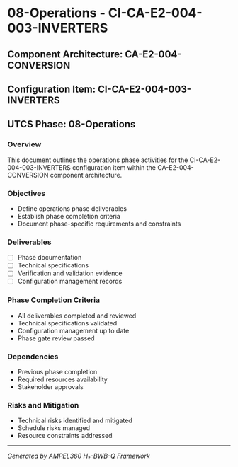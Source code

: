 # 08-Operations - CI-CA-E2-004-003-INVERTERS

## Component Architecture: CA-E2-004-CONVERSION
## Configuration Item: CI-CA-E2-004-003-INVERTERS
## UTCS Phase: 08-Operations

### Overview
This document outlines the operations phase activities for the CI-CA-E2-004-003-INVERTERS configuration item within the CA-E2-004-CONVERSION component architecture.

### Objectives
- Define operations phase deliverables
- Establish phase completion criteria
- Document phase-specific requirements and constraints

### Deliverables
- [ ] Phase documentation
- [ ] Technical specifications
- [ ] Verification and validation evidence
- [ ] Configuration management records

### Phase Completion Criteria
- All deliverables completed and reviewed
- Technical specifications validated
- Configuration management up to date
- Phase gate review passed

### Dependencies
- Previous phase completion
- Required resources availability
- Stakeholder approvals

### Risks and Mitigation
- Technical risks identified and mitigated
- Schedule risks managed
- Resource constraints addressed

---
*Generated by AMPEL360 H₂-BWB-Q Framework*
